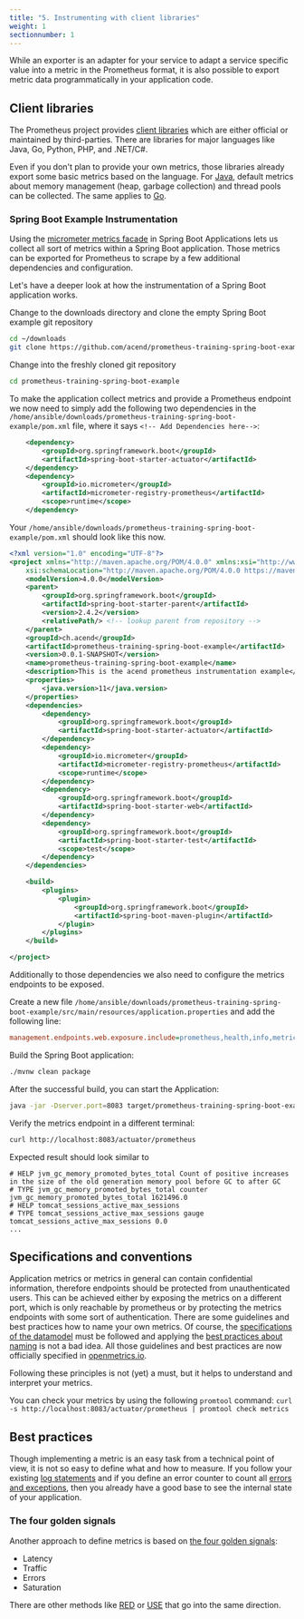 ```yaml
---
title: "5. Instrumenting with client libraries"
weight: 1
sectionnumber: 1
---
```


While an exporter is an adapter for your service to adapt a service specific value into a metric in the Prometheus format, it is also possible to export metric data programmatically in your application code.

## Client libraries

The Prometheus project provides [client libraries](https://prometheus.io/docs/instrumenting/clientlibs/) which are either official or maintained by third-parties. There are libraries for major languages like Java, Go, Python, PHP, and .NET/C#.

Even if you don't plan to provide your own metrics, those libraries already export some basic metrics based on the language. For [Java](https://github.com/prometheus/client_java#included-collectors), default metrics about memory management (heap, garbage collection) and thread pools can be collected. The same applies to [Go](https://prometheus.io/docs/guides/go-application/).

### Spring Boot Example Instrumentation

Using the [micrometer metrics facade](https://spring.io/blog/2018/03/16/micrometer-spring-boot-2-s-new-application-metrics-collector) in Spring Boot Applications lets us collect all sort of metrics within a Spring Boot application. Those metrics can be exported for Prometheus to scrape by a few additional dependencies and configuration.

Let's have a deeper look at how the instrumentation of a Spring Boot application works.

Change to the downloads directory and clone the empty Spring Boot example git repository

```bash
cd ~/downloads
git clone https://github.com/acend/prometheus-training-spring-boot-example.git
```

Change into the freshly cloned git repository

```bash
cd prometheus-training-spring-boot-example
```

To make the application collect metrics and provide a Prometheus endpoint we now need to simply add the following two dependencies in the `/home/ansible/downloads/prometheus-training-spring-boot-example/pom.xml` file, where it says `<!-- Add Dependencies here-->`:

```xml
    <dependency>
        <groupId>org.springframework.boot</groupId>
        <artifactId>spring-boot-starter-actuator</artifactId>
    </dependency>
    <dependency>
        <groupId>io.micrometer</groupId>
        <artifactId>micrometer-registry-prometheus</artifactId>
        <scope>runtime</scope>
    </dependency>
```

Your `/home/ansible/downloads/prometheus-training-spring-boot-example/pom.xml` should look like this now.

```xml
<?xml version="1.0" encoding="UTF-8"?>
<project xmlns="http://maven.apache.org/POM/4.0.0" xmlns:xsi="http://www.w3.org/2001/XMLSchema-instance"
    xsi:schemaLocation="http://maven.apache.org/POM/4.0.0 https://maven.apache.org/xsd/maven-4.0.0.xsd">
    <modelVersion>4.0.0</modelVersion>
    <parent>
        <groupId>org.springframework.boot</groupId>
        <artifactId>spring-boot-starter-parent</artifactId>
        <version>2.4.2</version>
        <relativePath/> <!-- lookup parent from repository -->
    </parent>
    <groupId>ch.acend</groupId>
    <artifactId>prometheus-training-spring-boot-example</artifactId>
    <version>0.0.1-SNAPSHOT</version>
    <name>prometheus-training-spring-boot-example</name>
    <description>This is the acend prometheus instrumentation example</description>
    <properties>
        <java.version>11</java.version>
    </properties>
    <dependencies>
        <dependency>
            <groupId>org.springframework.boot</groupId>
            <artifactId>spring-boot-starter-actuator</artifactId>
        </dependency>
        <dependency>
            <groupId>io.micrometer</groupId>
            <artifactId>micrometer-registry-prometheus</artifactId>
            <scope>runtime</scope>
        </dependency>
        <dependency>
            <groupId>org.springframework.boot</groupId>
            <artifactId>spring-boot-starter-web</artifactId>
        </dependency>
        <dependency>
            <groupId>org.springframework.boot</groupId>
            <artifactId>spring-boot-starter-test</artifactId>
            <scope>test</scope>
        </dependency>
    </dependencies>

    <build>
        <plugins>
            <plugin>
                <groupId>org.springframework.boot</groupId>
                <artifactId>spring-boot-maven-plugin</artifactId>
            </plugin>
        </plugins>
    </build>

</project>
```

Additionally to those dependencies we also need to configure the metrics endpoints to be exposed.

Create a new file `/home/ansible/downloads/prometheus-training-spring-boot-example/src/main/resources/application.properties` and add the following line:

```ini
management.endpoints.web.exposure.include=prometheus,health,info,metric
```

Build the Spring Boot application:

```bash
./mvnw clean package
```

After the successful build, you can start the Application:

```bash
java -jar -Dserver.port=8083 target/prometheus-training-spring-boot-example-0.0.1-SNAPSHOT.jar
```

Verify the metrics endpoint in a different terminal:

```bash
curl http://localhost:8083/actuator/prometheus
```

Expected result should look similar to

```promql
# HELP jvm_gc_memory_promoted_bytes_total Count of positive increases in the size of the old generation memory pool before GC to after GC
# TYPE jvm_gc_memory_promoted_bytes_total counter
jvm_gc_memory_promoted_bytes_total 1621496.0
# HELP tomcat_sessions_active_max_sessions
# TYPE tomcat_sessions_active_max_sessions gauge
tomcat_sessions_active_max_sessions 0.0
...
```

## Specifications and conventions

Application metrics or metrics in general can contain confidential information, therefore endpoints should be protected from unauthenticated users. This can be achieved either by exposing the metrics on a different port, which is only reachable by prometheus or by protecting the metrics endpoints with some sort of authentication.
There are some guidelines and best practices how to name your own metrics. Of course, the [specifications of the datamodel](https://prometheus.io/docs/concepts/data_model/#metric-names-and-labels) must be followed and applying the [best practices about naming](https://prometheus.io/docs/practices/naming/) is not a bad idea. All those guidelines and best practices are now officially specified in [openmetrics.io](https://openmetrics.io).

Following these principles is not (yet) a must, but it helps to understand and interpret your metrics.

You can check your metrics by using the following `promtool` command: `curl -s http://localhost:8083/actuator/prometheus | promtool check metrics`

## Best practices

Though implementing a metric is an easy task from a technical point of view, it is not so easy to define what and how to measure. If you follow your existing [log statements](https://prometheus.io/docs/practices/instrumentation/#logging) and if you define an error counter to count all [errors and exceptions](https://prometheus.io/docs/practices/instrumentation/#failures), then you already have a good base to see the internal state of your application.

### The four golden signals

Another approach to define metrics is based on [the four golden signals](https://sre.google/sre-book/monitoring-distributed-systems/):

* Latency
* Traffic
* Errors
* Saturation

There are other methods like [RED](https://www.weave.works/blog/the-red-method-key-metrics-for-microservices-architecture/) or [USE](http://www.brendangregg.com/usemethod.html) that go into the same direction.
